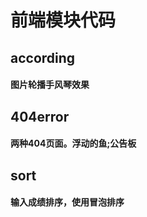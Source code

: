 # 前端模块代码

## according
#### 图片轮播手风琴效果

## 404error
#### 两种404页面。浮动的鱼;公告板

## sort
#### 输入成绩排序，使用冒泡排序